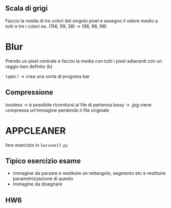 ## Scala di grigi
Faccio la media di tre colori del singolo pixel e assegno il valore medio a tutti e tre i colori
es. (156, 99, 38) → (98, 98, 98)

# Blur
Prendo un pixel centrale e faccio la media con tutti i pixel adiacenti con un raggio ben definito (k)

`tqdm()` → crea una sorta di progress bar

## Compressione
lossless → è possibile ricondursi al file di partenza
lossy → .jpg viene compressa un’immagine perdendo il file originale

# APPCLEANER

fare esercizio in `lezione17.py`

## Tipico esercizio esame
- immagine da parsare e restituire un rettangolo, segmento etc e restituire parametrizzazione di questo
- immagine da disegnare

## HW6


##  